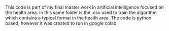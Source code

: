This code is part of my final master work in artificial intelligence focused on the health area.
In this same folder is the .csv used to train the algorithm which contains a typical format in the health area.
The code is python based, however it was created to run in google colab.
